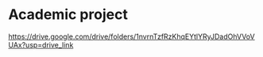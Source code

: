 # Academic project
https://drive.google.com/drive/folders/1nvrnTzfRzKhqEYtlYRyJDadOhVVoVUAx?usp=drive_link
